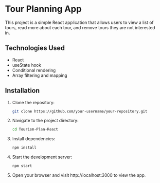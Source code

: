 # Tour Planning App

This project is a simple React application that allows users to view a list of tours, read more about each tour, and remove tours they are not interested in.

## Technologies Used

- React
- useState hook
- Conditional rendering
- Array filtering and mapping

## Installation

1. Clone the repository:
   ```sh
   git clone https://github.com/your-username/your-repository.git

2. Navigate to the project directory:
    ```sh
    cd Tourism-Plan-React


4. Install dependencies:
    ```sh
    npm install


5. Start the development server:
    ```sh
    npm start

6. Open your browser and visit http://localhost:3000 to view the app.





